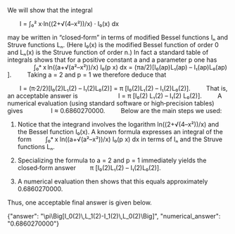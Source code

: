 We will show that the integral

  I = ∫₀² x·ln((2+√(4–x²))/x) · I₀(x) dx

may be written in “closed‐form” in terms of modified Bessel functions Iₙ and Struve functions Lₙ. (Here I₀(x) is the modified Bessel function of order 0 and Lₙ(x) is the Struve function of order n.) In fact a standard table of integrals shows that for a positive constant a and a parameter p one has
  
  ∫₀ᵃ x ln((a+√(a²–x²))/x) I₀(p x) dx = (πa/2)[I₀(ap)L₁(ap) – I₁(ap)L₀(ap) ].
  
Taking a = 2 and p = 1 we therefore deduce that

  I = (π·2/2)[I₀(2)L₁(2) – I₁(2)L₀(2)] = π [I₀(2)L₁(2) – I₁(2)L₀(2)].
  
That is, an acceptable answer is
  
    I = π [I₀(2) L₁(2) – I₁(2) L₀(2)].
  
A numerical evaluation (using standard software or high‐precision tables) gives
  
  I ≈ 0.6860270000.
  
Below are the main steps we used:

1. Notice that the integrand involves the logarithm ln((2+√(4–x²))/x) and the Bessel function I₀(x). A known formula expresses an integral of the form
  ∫₀ᵃ x ln((a+√(a²–x²))/x) I₀(p x) dx
in terms of Iₙ and the Struve functions Lₙ.

2. Specializing the formula to a = 2 and p = 1 immediately yields the closed‐form answer 
  π [I₀(2)L₁(2) – I₁(2)L₀(2)].

3. A numerical evaluation then shows that this equals approximately 0.6860270000.

Thus, one acceptable final answer is given below.

{"answer": "\\pi\\Big[I_0(2)\\,L_1(2)-I_1(2)\\,L_0(2)\\Big]", "numerical_answer": "0.6860270000"}